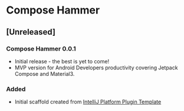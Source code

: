 <!-- Keep a Changelog guide -> https://keepachangelog.com -->

# Compose Hammer

## [Unreleased]
### Compose Hammer 0.0.1
- Initial release - the best is yet to come!
- MVP version for Android Developers productivity covering Jetpack Compose and Material3.

### Added
- Initial scaffold created from [IntelliJ Platform Plugin Template](https://github.com/JetBrains/intellij-platform-plugin-template)
